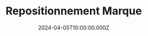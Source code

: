 ---
title: "Repositionnement Marque"
client_type: "E-commerce • Cosmétiques Bio"
category: "ecommerce"
date: 2024-04-05T10:00:00.000Z
order: 4
published: true
objective:
  description: "Repositionner une marque de cosmétiques bio en difficulté, redéfinir l'identité de marque et relancer les ventes avec une nouvelle stratégie marketing omnicanale."
process:
  steps:
    - "Étude de marché approfondie et redéfinition du positionnement"
    - "Refonte complète de l'identité visuelle et du messaging"
    - "Stratégie de contenu axée sur l'éducation et la transparence"
    - "Partenariats avec des influenceurs spécialisés"
    - "Campagne de relance multi-canaux"
results:
  description: "Retour à la rentabilité en 8 mois, +200% de notoriété de marque, +160% de ventes en ligne et expansion dans 15 nouveaux points de vente."
tags:
  - "Branding"
  - "Repositionnement"
  - "Influence Marketing"
  - "Content Strategy"
  - "Omnicanal"
---